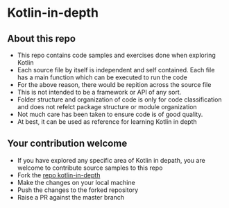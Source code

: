 # Kotlin-in-depth

## About this repo
 - This repo contains code samples and exercises done when exploring Kotlin
 - Each source file by itself is independent and self contained. Each file has a main function which can be executed to run the code 
 - For the above reason, there would be repition across the source file
 - This is not intended to be a framework or API of any sort.  
 - Folder structure and organization of code is only for code classification and does not refelct package structure or module organization
 - Not much care has been taken to ensure code is of good quality. 
  - At best, it can be used as reference for learning Kotlin in depth

## Your contribution welcome
- If you have explored any specific area of Kotlin in depath, you are welcome to contribute source samples to this repo
- Fork the [repo kotlin-in-depth](https://github.com/ashokkumarta/kotlin-in-depth)
- Make the changes on your local machine
- Push the changes to the forked repository
- Raise a PR against the master branch
